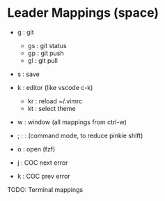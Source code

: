 # Leader Mappings (space)

- <leader>g : git
  - <leader>gs : git status
  - <leader>gp : git push
  - <leader>gl : git pull

- <leader>s : save

- <leader>k : editor (like vscode c-k)
  - <leader>kr : reload ~/.vimrc
  - <leader>kt : select theme

- <leader>w : window (all mappings from ctrl-w)

- <leader>; : : (command mode, to reduce pinkie shift)

- <leader>o : open (fzf)

- <leader>j : COC next error
- <leader>k : COC prev error

TODO: Terminal mappings
